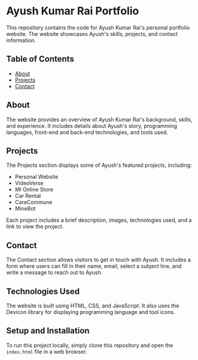 # Ayush Kumar Rai Portfolio

This repository contains the code for Ayush Kumar Rai's personal portfolio website. The website showcases Ayush's skills, projects, and contact information.

## Table of Contents

- [About](#about)
- [Projects](#projects)
- [Contact](#contact)

## About

The website provides an overview of Ayush Kumar Rai's background, skills, and experience. It includes details about Ayush's story, programming languages, front-end and back-end technologies, and tools used.

## Projects

The Projects section displays some of Ayush's featured projects, including:

- Personal Website
- VideoVerse
- MI Online Store
- Car Rental
- CareCommune
- MineBot

Each project includes a brief description, images, technologies used, and a link to view the project.

## Contact

The Contact section allows visitors to get in touch with Ayush. It includes a form where users can fill in their name, email, select a subject line, and write a message to reach out to Ayush.

## Technologies Used

The website is built using HTML, CSS, and JavaScript. It also uses the Devicon library for displaying programming language and tool icons.

## Setup and Installation

To run this project locally, simply clone this repository and open the `index.html` file in a web browser.

